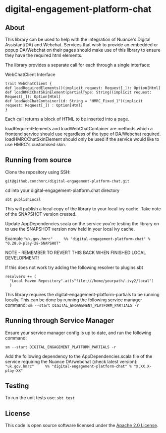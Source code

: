 # digital-engagement-platform-chat

## About
This library can be used to help with the integration of Nuance's Digital Assistant(DA) and Webchat. Services that wish to provide an embedded or popup DA/Webchat on their pages should make use of this library to ensure they have the required html elements.

The library provides a separate call for each through a single interface:

WebChatClient Interface
```
trait WebChatClient {
def loadRequiredElements()(implicit request: Request[_]): Option[Html]
def loadHMRCChatSkinElement(partialType: String)(implicit request: Request[_]): Option[Html]
def loadWebChatContainer(id: String = "HMRC_Fixed_1")(implicit request: Request[_]) : Option[Html]
}
```
Each call returns a block of HTML to be inserted into a page.

loadRequiredElements and loadWebChatContainer are methods which a frontend service should use regardless of the type of DA/Webchat required. loadHMRCChatSkinElement should only be used if the service would like to use HMRC's customised skin.

## Running from source
Clone the repository using SSH:

`git@github.com:hmrc/digital-engagement-platform-chat.git`

cd into your digital-engagement-platform.chat directory

`sbt publishLocal`

This will publish a local copy of the library to your local ivy cache. Take note of the SNAPSHOT version created.

Update AppDependencies.scala on the service you're testing the library on to use the SNAPSHOT version now held in your local ivy cache.

Example
`"uk.gov.hmrc"     %% "digital-engagement-platform-chat" % "0.28.0-play-28-SNAPSHOT"`

NOTE - REMEMBER TO REVERT THIS BACK WHEN FINISHED LOCAL DEVELOPMENT!

If this does not work try adding the following resolver to plugins.sbt
```
resolvers += (
  "Local Maven Repository".at(s"file:///home/yourpath/.ivy2/local")
  )
```

This library requires the digital-engagement-platform-partials to be running locally. This can be done by running the following service manager command:
`sm --start DIGITAL_ENGAGEMENT_PLATFORM_PARTIALS -r`

## Running through Service Manager
Ensure your service manager config is up to date, and run the following command:

`sm --start DIGITAL_ENGAGEMENT_PLATFORM_PARTIALS -r`

Add the following dependency to the AppDependencies.scala file of the service requiring the Nuance DA/webchat (check latest version):
`"uk.gov.hmrc"     %% "digital-engagement-platform-chat" % "X.XX.X-play-XX"`


## Testing
To run the unit tests use: 
`sbt test`

## License
This code is open source software licensed under the [Apache 2.0 License]("http://www.apache.org/licenses/LICENSE-2.0.html").
